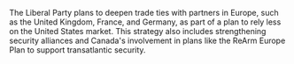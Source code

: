 The Liberal Party plans to deepen trade ties with partners in Europe, such as the United Kingdom, France, and Germany, as part of a plan to rely less on the United States market. This strategy also includes strengthening security alliances and Canada's involvement in plans like the ReArm Europe Plan to support transatlantic security.
